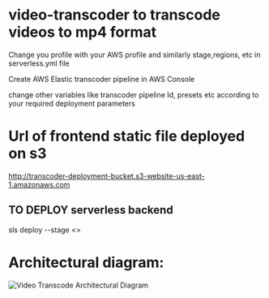 # video-transcoder to transcode videos to mp4 format

Change you profile with your AWS profile and similarly stage,regions, etc in serverless.yml file

Create AWS Elastic transcoder pipeline in AWS Console

change other variables like transcoder pipeline Id, presets etc according to your required deployment parameters

# Url of frontend static file deployed on s3

http://transcoder-deployment-bucket.s3-website-us-east-1.amazonaws.com

## TO DEPLOY serverless backend

sls deploy --stage <>

# Architectural diagram:
![Video Transcode Architectural Diagram](https://user-images.githubusercontent.com/42226841/103120502-2090bc00-46a0-11eb-97c3-b191c0581458.jpeg)


